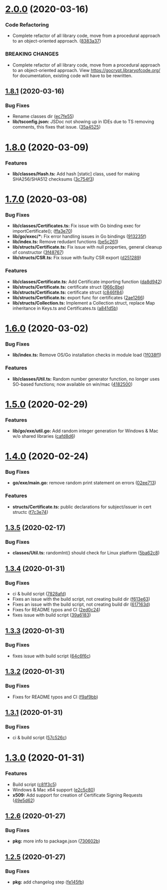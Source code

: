 # [2.0.0](https://github.com/LibraryofCode/GoCrypt/compare/v1.8.1...v2.0.0) (2020-03-16)


### Code Refactoring

* Complete refactor of all library code, move from a procedural approach to an object-oriented approach. ([8383a37](https://github.com/LibraryofCode/GoCrypt/commit/8383a37cf424c1e1a56402d052bae6a3f6c56a1c))


### BREAKING CHANGES

* Complete refactor of all library code, move from a procedural approach to an object-oriented approach.
View https://gocrypt.libraryofcode.org/ for documentation, existing code will have to be rewritten.

## [1.8.1](https://github.com/LibraryofCode/GoCrypt/compare/v1.8.0...v1.8.1) (2020-03-16)


### Bug Fixes

* Rename classes dir ([ec7fe55](https://github.com/LibraryofCode/GoCrypt/commit/ec7fe5520b9a3c823c5cd5a6eb2bceace9f93edf))
* **lib/tsconfig.json:** JSDoc not showing up in IDEs due to TS removing comments, this fixes that issue. ([35a4525](https://github.com/LibraryofCode/GoCrypt/commit/35a4525d48d691aa72e8df2e703409b1b59e3560))

# [1.8.0](https://github.com/LibraryofCode/GoCrypt/compare/v1.7.0...v1.8.0) (2020-03-09)


### Features

* **lib/classes/Hash.ts:** Add hash [static] class, used for making SHA256/SHA512 checksums ([3c754f3](https://github.com/LibraryofCode/GoCrypt/commit/3c754f3cf99ef53d481e5d4c6e370ff79886708d))

# [1.7.0](https://github.com/LibraryofCode/GoCrypt/compare/v1.6.0...v1.7.0) (2020-03-08)


### Bug Fixes

* **lib/classes/Certificates.ts:** Fix issue with Go binding exec for importCertificate(); ([ffa3e70](https://github.com/LibraryofCode/GoCrypt/commit/ffa3e7072581a563443d8b410d824fc197289c85))
* **lib/go/exec/*:** Fix error handling issues in Go bindings ([913235f](https://github.com/LibraryofCode/GoCrypt/commit/913235f8703cdc39d18835c14b5ddbba20c47989))
* **lib/index.ts:** Remove redudant functions ([be5c261](https://github.com/LibraryofCode/GoCrypt/commit/be5c2617693fc3350c963a149f5c525f14e5bd4b))
* **lib/structs/Certificate.ts:** Fix issue with null properties, general cleanup of constructor ([3f48767](https://github.com/LibraryofCode/GoCrypt/commit/3f4876705bdbe4ff99c424f041112a227cc8bd51))
* **lib/structs/CSR.ts:** Fix issue with faulty CSR export ([d251289](https://github.com/LibraryofCode/GoCrypt/commit/d251289b5d3d50f5e782f9d0d00bc298432c5330))


### Features

* **lib/classes/Certificate.ts:** Add Certificate importing function ([da8d942](https://github.com/LibraryofCode/GoCrypt/commit/da8d94203dabb8ff7b67fa2f09441db332559433))
* **lib/structs/Certificate.ts:** certificate struct ([966c8be](https://github.com/LibraryofCode/GoCrypt/commit/966c8be489cabce4470fe61ff2c7b7d5808799ab))
* **lib/structs/Certificate.ts:** certificate struct ([c846f84](https://github.com/LibraryofCode/GoCrypt/commit/c846f84d2a60bcdecb906acccc3692913798d194))
* **lib/structs/Certificate.ts:** export func for certificates ([2ae1266](https://github.com/LibraryofCode/GoCrypt/commit/2ae1266ac86348fc771350454effc0e54a553ee7))
* **lib/structs/Collection.ts:** Implement a Collection struct, replace Map inheritance in Keys.ts and Certificates.ts ([a841d5b](https://github.com/LibraryofCode/GoCrypt/commit/a841d5b37373a6cfb864a0373571f49d6b2c59ed))

# [1.6.0](https://github.com/LibraryofCode/GoCrypt/compare/v1.5.0...v1.6.0) (2020-03-02)


### Bug Fixes

* **lib/index.ts:** Remove OS/Go installation checks in module load ([1f038f1](https://github.com/LibraryofCode/GoCrypt/commit/1f038f1c0de2cc31d938aa285cfeb7beae0ab15e))


### Features

* **lib/classes/Util.ts:** Random number generator function, no longer uses SO-based functions; now available on win/mac ([4182500](https://github.com/LibraryofCode/GoCrypt/commit/4182500cba85d94b55a0e243066226688416869b))

# [1.5.0](https://github.com/LibraryofCode/GoCrypt/compare/v1.4.0...v1.5.0) (2020-02-29)


### Features

* **lib/go/exe/util.go:** Add random integer generation for Windows & Mac w/o shared libraries ([cafd8d6](https://github.com/LibraryofCode/GoCrypt/commit/cafd8d668aa19ec21e56546b48d058f9c032226c))

# [1.4.0](https://gitlab.libraryofcode.org/engineering/gocrypt/compare/v1.3.5...v1.4.0) (2020-02-24)


### Bug Fixes

* **go/exe/main.go:** remove random print statement on errors ([02ee713](https://gitlab.libraryofcode.org/engineering/gocrypt/commit/02ee7131174507485afd6ce547a3d66cab9b7303))


### Features

* **structs/Certificate.ts:** public declarations for subject/issuer in cert structc ([f7c3e74](https://gitlab.libraryofcode.org/engineering/gocrypt/commit/f7c3e7452d94cc1f6a47465544e778d9a8be2132))

## [1.3.5](https://gitlab.libraryofcode.org/engineering/gocrypt/compare/v1.3.4...v1.3.5) (2020-02-17)


### Bug Fixes

* **classes/Util.ts:** randomInt() should check for Linux platform ([5ba62c8](https://gitlab.libraryofcode.org/engineering/gocrypt/commit/5ba62c87b84809baefdc0a56498323ea1a0deab2))

## [1.3.4](https://gitlab.libraryofcode.org/engineering/gocrypt/compare/v1.3.3...v1.3.4) (2020-01-31)


### Bug Fixes

* ci & build script ([7828afd](https://gitlab.libraryofcode.org/engineering/gocrypt/commit/7828afd5fdbf6170bf51a430b0074111882bde1d))
* Fixes an issue with the build script, not creating build dir ([f613e63](https://gitlab.libraryofcode.org/engineering/gocrypt/commit/f613e6337498e2a9bfa5d9a43b8328e75ab5e6f7))
* Fixes an issue with the build script, not creating build dir ([617163d](https://gitlab.libraryofcode.org/engineering/gocrypt/commit/617163dee42c8e8f77d0128f844ac799bb62e430))
* Fixes for README typos and CI ([2ed0c24](https://gitlab.libraryofcode.org/engineering/gocrypt/commit/2ed0c24a1b795532605abfb391e2480353c71dd9))
* fixes issue with build script ([39a6183](https://gitlab.libraryofcode.org/engineering/gocrypt/commit/39a61833f3576f9d5da11eec800af88f4fa3ab94))

## [1.3.3](https://gitlab.libraryofcode.org/engineering/gocrypt/compare/v1.3.2...v1.3.3) (2020-01-31)


### Bug Fixes

* fixes issue with build script ([64c6f6c](https://gitlab.libraryofcode.org/engineering/gocrypt/commit/64c6f6cda622ec8f347ba9e9f18139702293cd62))

## [1.3.2](https://gitlab.libraryofcode.org/engineering/gocrypt/compare/v1.3.1...v1.3.2) (2020-01-31)


### Bug Fixes

* Fixes for README typos and CI ([f9af9bb](https://gitlab.libraryofcode.org/engineering/gocrypt/commit/f9af9bbd1d48be68e2952039600a4bca4d0f9632))

## [1.3.1](https://gitlab.libraryofcode.org/engineering/gocrypt/compare/v1.3.0...v1.3.1) (2020-01-31)


### Bug Fixes

* ci & build script ([57c526c](https://gitlab.libraryofcode.org/engineering/gocrypt/commit/57c526c4dc4e0768ecb0cfcd74853bfdcf9da9f8))

# [1.3.0](https://gitlab.libraryofcode.org/engineering/gocrypt/compare/v1.2.6...v1.3.0) (2020-01-31)


### Features

* Build script ([c81f3c5](https://gitlab.libraryofcode.org/engineering/gocrypt/commit/c81f3c5f51490339c5b417d928a39d6e3ee04f1a))
* Windows & Mac x64 support ([e2c5c80](https://gitlab.libraryofcode.org/engineering/gocrypt/commit/e2c5c80c46f17d03ac7a800fa529547ac7fcabd5))
* **x509:** Add support for creation of Certificate Signing Requests ([49e5d62](https://gitlab.libraryofcode.org/engineering/gocrypt/commit/49e5d629728b649103b1ab067cc0bd27f2831a3d))

## [1.2.6](https://gitlab.libraryofcode.org/engineering/gocrypt/compare/v1.2.5...v1.2.6) (2020-01-27)


### Bug Fixes

* **pkg:** more info to package.json ([730602b](https://gitlab.libraryofcode.org/engineering/gocrypt/commit/730602b2dcaf809f9bac1c75f3d14e55448664e0))

## [1.2.5](https://gitlab.libraryofcode.org/engineering/gocrypt/compare/v1.2.4...v1.2.5) (2020-01-27)


### Bug Fixes

* **pkg:** add changelog step ([fe145fb](https://gitlab.libraryofcode.org/engineering/gocrypt/commit/fe145fbb40847d374d479b9ca0d349dd50e6faa6))
